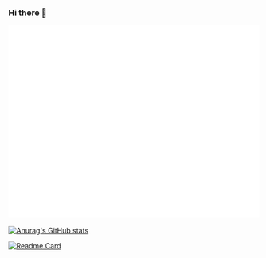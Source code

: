 ### Hi there 👋

<!--
**star6973/star6973** is a ✨ _special_ ✨ repository because its `README.md` (this file) appears on your GitHub profile.

Here are some ideas to get you started:

- 🔭 I’m currently working on ...
- 🌱 I’m currently learning ...
- 👯 I’m looking to collaborate on ...
- 🤔 I’m looking for help with ...
- 💬 Ask me about ...
- 📫 How to reach me: ...
- 😄 Pronouns: ...
- ⚡ Fun fact: ...
-->

![ Metrics ](https://github.com/star6973/star6973/blob/main/github-metrics.svg)

[![Anurag's GitHub stats](https://github-readme-stats.vercel.app/api?username=star6973&show_icons=true&theme=maroongold)](https://github.com/star6973/github-readme-stats)

[![Readme Card](https://github-readme-stats.vercel.app/api/pin/?username=star6973&repo=star6973)](https://github.com/star6973/star6973)
